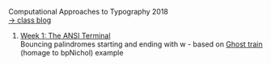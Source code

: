 Computational Approaches to Typography 2018
<br>[→ class blog](http://www.alicehgsun.com/category/computational-typography/)

1. [Week 1: The ANSI Terminal](https://alicehgsun.github.io/CAT18/week1/)
<br>Bouncing palindromes starting and ending with w - based on [Ghost train](https://editor.p5js.org/allison.parrish/sketches/H1RvYz3jm) (homage to bpNichol) example
